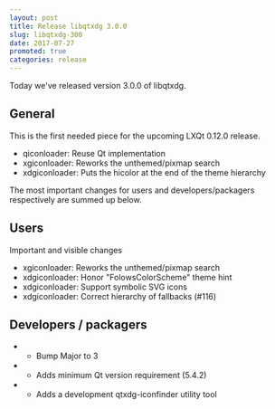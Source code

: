 ```yaml
---
layout: post
title: Release libqtxdg 3.0.0
slug: libqtxdg-300
date: 2017-07-27
promoted: true
categories: release
---
```


Today we've released version 3.0.0 of libqtxdg.   


## General
This is the first needed piece for the upcoming LXQt 0.12.0 release. 
* qiconloader: Reuse Qt implementation
* xgiconloader: Reworks the unthemed/pixmap search
* xdgiconloader: Puts the hicolor at the end of the theme hierarchy

The most important changes for users and developers/packagers respectively are summed up below.   

## Users

Important and visible changes
* xgiconloader: Reworks the unthemed/pixmap search
* xdgiconloader: Honor "FolowsColorScheme" theme hint
* xdgiconloader: Support symbolic SVG icons
* xdgiconloader: Correct hierarchy of fallbacks (#116)

## Developers / packagers

 +  * Bump Major to 3
 +  * Adds minimum Qt version requirement (5.4.2)
 +  * Adds a development qtxdg-iconfinder utility tool
